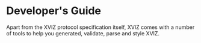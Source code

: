 # Developer's Guide

Apart from the XVIZ protocol specification itself, XVIZ comes with a number of tools to help you generated, validate, parse and style XVIZ.

